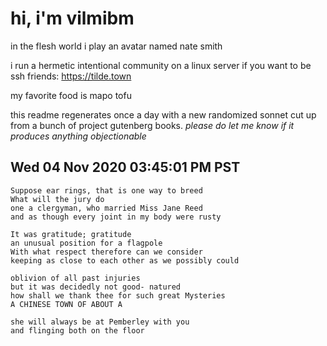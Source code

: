 # hi, i'm vilmibm

in the flesh world i play an avatar named nate smith

i run a hermetic intentional community on a linux server if you want to be ssh friends: https://tilde.town

my favorite food is mapo tofu

this readme regenerates once a day with a new randomized sonnet cut up from a bunch of project gutenberg books.
_please do let me know if it produces anything objectionable_

## Wed 04 Nov 2020 03:45:01 PM PST

    Suppose ear rings, that is one way to breed
    What will the jury do
    one a clergyman, who married Miss Jane Reed
    and as though every joint in my body were rusty
    
    It was gratitude; gratitude
    an unusual position for a flagpole
    With what respect therefore can we consider
    keeping as close to each other as we possibly could
    
    oblivion of all past injuries
    but it was decidedly not good- natured
    how shall we thank thee for such great Mysteries
    A CHINESE TOWN OF ABOUT A
    
    she will always be at Pemberley with you
    and flinging both on the floor
